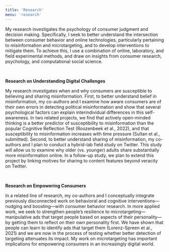 ```yaml
---
title: 'Research'
menu: 'research'
---
```


My research investigates the psychology of consumer judgment and decision making. Specifically, I seek to better understand the intersection between consumer behavior and online technologies, particularly pertaining to misinformation and microtargeting, and to develop interventions to mitigate them. To achieve this, I use a combination of online, laboratory, and field experimental methods, and draw on insights from consumer research, psychology, and computational social science.

<br>

**Research on Understanding Digital Challenges**

My research investigates when and why consumers are susceptible to believing and sharing misinformation. First, to better understand belief in misinformation, my co-authors and I examine how aware consumers are of their own errors in detecting political misinformation and show that several psychological factors can explain interindividual differences in this self-awareness. In two related projects, we find that actively open-minded thinking is a better predictor of susceptibility to misinformation than the popular Cognitive Reflection Test (Roozenbeek et al., 2022), and that susceptibility to misinformation increases with time pressure (Sultan et al., submitted). Second, to better understand sharing of misinformation, my co-authors and I plan to conduct a hybrid-lab field study on Twitter. This study will allow us to examine why older (vs. younger) adults share substantially more misinformation online. In a follow-up study, we plan to extend this project by linking motives for sharing to content features beyond veracity on Twitter.

<br>

**Research on Empowering Consumers**

In a related line of research, my co-authors and I conceptually integrate previously disconnected work on behavioral and cognitive interventions—nudging and boosting—with consumer behavior research. In more applied work, we seek to strengthen people’s resilience to microtargeting—manipulative ads that target people based on aspects of their personality—by getting them to reflect on their own personality first. We have shown that people can learn to identify ads that target them (Lorenz-Spreen et al., 2021) and we are now in the process of testing whether better detection of targeting attenuates its impact. My work on microtargeting has important implications for empowering consumers in an increasingly digital world.
